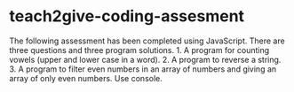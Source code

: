 # teach2give-coding-assesment
The following assessment has been completed using JavaScript. There are three questions and three program solutions. 1. A program for counting vowels (upper and lower case in a word). 2. A program to reverse a string. 3. A program to filter even numbers in an array of numbers and giving an array of only even numbers. Use console.
